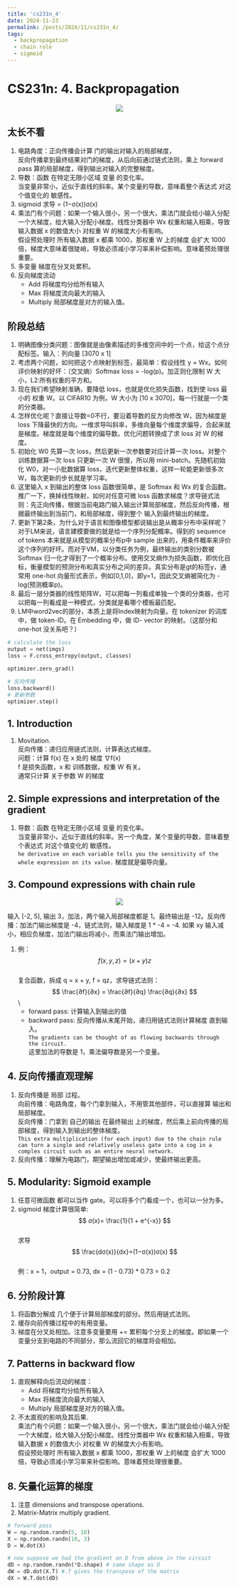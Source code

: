 ```yaml
---
title: 'cs231n_4'
date: 2024-11-23
permalink: /posts/2024/11/cs231n_4/
tags:
  - backpropagation
  - chain role
  - sigmoid
---
```


# CS231n: 4. Backpropagation

<div style="text-align: center;">
  <img src="/images/backward.png" style="width: auto; height: auto;">
</div>

## 太长不看
1. 电路角度：正向传播会计算 门的输出对输入的局部梯度，\
   反向传播拿到最终结果对门的梯度，从后向前通过链式法则，乘上 forward pass 算的局部梯度，得到输出对输入的完整梯度。
2. 导数：函数 在特定无限小区域 变量 的变化率。 \
   当变量非常小，近似于直线的斜率。某个变量的导数，意味着整个表达式 对这个值变化的 敏感性。
3. sigmoid 求导 = (1−σ(x))σ(x)
4. 乘法门有个问题：如果一个输入很小，另一个很大，乘法门就会给小输入分配一个大梯度，给大输入分配小梯度。线性分类器中 Wx 权重和输入相乘，导致输入数据 x 的数值大小 对权重 W 的梯度大小有影响。 \
   假设预处理时 所有输入数据 x 都乘 1000，那权重 W 上的梯度 会扩大 1000 倍，梯度大意味着很陡峭，导致必须减小学习率来补偿影响。意味着预处理很重要。
5. 多变量 梯度在分叉处累积。
6. 反向梯度流动
   - Add 将梯度均分给所有输入
   - Max 将梯度流向最大的输入
   - Multiply 局部梯度是对方的输入值。

## 阶段总结
1. 明确图像分类问题：图像就是由像素描述的多维空间中的一个点，给这个点分配标签。输入：列向量 [3070 x 1]
2. 考虑两个问题，如何把这个点映射到标签，最简单：假设线性 y = Wx。如何评价映射的好坏：（交叉熵）Softmax loss = -log(p)。加正则化限制 W 大小，L2:所有权重的平方和。
3. 现在我们希望映射准确，要降低 loss，也就是优化损失函数，找到使 loss 最小的 权重 W。以 CIFAR10 为例，W 大小为 [10 x 3070]，每一行就是一个类的分类器。
4. 怎样优化呢？直接让导数=0不行，要沿着导数的反方向修改 W，因为梯度是 loss 下降最快的方向。一维求导叫斜率，多维向量每个维度求偏导，合起来就是梯度。梯度就是每个维度的偏导数。优化问题转换成了求 loss 对 W 的梯度。
5. 初始化 W0 先算一次 loss，然后更新一次参数要对应计算一次 loss。对整个训练数据算一次 loss 只更新一次 W 很慢，所以用 mini-batch。先随机初始化 W0，对一小批数据算 loss，迭代更新整体权重，这样一轮能更新很多次 W，每次更新的步长就是学习率。
6. 这里输入 x 到输出的整体 loss 函数很简单，是 Softmax 和 Wx 的复合函数。推广一下，换掉线性映射，如何对任意可微 loss 函数求梯度？求导链式法则：先正向传播，根据当前电路门输入输出计算局部梯度，然后反向传播，根据最终输出到当前门，和局部梯度，得到整个 输入到最终输出的梯度。
7. 更新下第2条，为什么对于语言和图像模型都说输出是从概率分布中采样呢？对于LM来说，语言建模要做的就是给一个序列分配概率。得到的 sequence of tokens 本来就是从模型的概率分布p中 sample 出来的，用条件概率来评价这个序列的好坏。而对于VM，以分类任务为例，最终输出的类别分数被 Softmax 归一化才得到了一个概率分布。使用交叉熵作为损失函数，即优化目标，衡量模型的预测分布和真实分布之间的差异。真实分布是gt的标签y，通常用 one-hot 向量形式表示，例如[0,1,0]，即y=1，因此交叉熵被简化为 -log(预测概率p)。
8. 最后一层分类器的线性矩阵W，可以把每一列看成单独一个类的分类器，也可以把每一列看成是一种模式，分类就是看哪个模板最匹配。
9. LM中word2vec的部分，本质上是将Index映射为向量。在 tokenizer 的词库中，做 token-ID。在 Embedding 中，做 ID- vector 的映射。（这部分和 one-hot 没关系吧？）


``` python
# calculate the loss
output = net(imgs)
loss = F.cross_entropy(output, classes)

optimizer.zero_grad()

# 反向传播
loss.backward()
# 更新参数
optimizer.step()
```

## 1. Introduction
1. Movitation. \
   反向传播：递归应用链式法则，计算表达式梯度。 \
   问题：计算 f(x) 在 x 处的 梯度 ∇f(x) \
   f 是损失函数，x 和 训练数据，权重 W 有关。 \
   通常只计算 关于参数 W 的梯度

## 2. Simple expressions and interpretation of the gradient
1. 导数：函数 在特定无限小区域 变量 的变化率。 \
   当变量非常小，近似于直线的斜率。另一个角度，某个变量的导数，意味着整个表达式 对这个值变化的 敏感性。\
   `he derivative on each variable tells you the sensitivity of the whole expression on its value.`
   梯度就是偏导向量。

## 3. Compound expressions with chain rule

<div style="text-align: center;">
  <img src="/images/chain.png" style="width: auto; height: auto;">
</div>

输入 [-2, 5], 输出 3，加法，两个输入局部梯度都是 1。最终输出是 -12。反向传播：加法门输出梯度是 -4，链式法则，输入梯度是 1 * -4 = -4. 如果 xy 输入减小，相应负梯度，加法门输出将减小，而乘法门输出增加。

1. 例：$$ f(x,y,z) = (x+y)z $$ \
   复合函数，拆成 q = x + y, f = qz，求导链式法则： \
   $$ \frac{∂f}{∂x} = \frac{∂f}{∂q} \frac{∂q}{∂x} $$ \
   - forward pass: 计算输入到输出的值
   - backward pass: 反向传播从末尾开始，递归用链式法则计算梯度 直到输入。 \
   `The gradients can be thought of as flowing backwards through the circuit.` \
   这里加法的导数是 1，乘法偏导数是另一个变量。

## 4. 反向传播直观理解
1. 反向传播是 局部 过程。 \
   向前传播：电路角度，每个门拿到输入，不用管其他部件，可以直接算 输出和局部梯度。\
   反向传播：门拿到 自己的输出 在最终输出 上的梯度，然后乘上前向传播的局部梯度，得到输入到输出的整体梯度。 \
   `This extra multiplication (for each input) due to the chain rule can turn a single and relatively useless gate into a cog in a complex circuit such as an entire neural network.`
2. 反向传播：理解为电路门，期望输出增加或减少，使最终输出更高。

## 5. Modularity: Sigmoid example
1. 任意可微函数 都可以当作 gate。可以将多个门看成一个，也可以一分为多。
2. sigmoid 梯度计算很简单: \
   $$ σ(x)= \frac{1}{1 + e^{-x}} $$ \
   求导 \
   $$ \frac{dσ(x)}{dx}=(1−σ(x))σ(x) $$ \
   例：x = 1，output = 0.73, dx = (1 - 0.73) * 0.73 = 0.2

## 6. 分阶段计算
1. 将函数分解成 几个便于计算局部梯度的部分。然后用链式法则。
2. 缓存向前传播过程中的有用变量。
3. 梯度在分叉处相加。注意多变量要用 += 累积每个分支上的梯度。即如果一个变量分支到电路的不同部分，那么流回它的梯度将会相加。
   
## 7. Patterns in backward flow
1. 直观解释向后流动的梯度：
   - Add 将梯度均分给所有输入
   - Max 将梯度流向最大的输入
   - Multiply 局部梯度是对方的输入值。
2. 不太直观的影响及其后果. \
   乘法门有个问题：如果一个输入很小，另一个很大，乘法门就会给小输入分配一个大梯度，给大输入分配小梯度。线性分类器中 Wx 权重和输入相乘，导致输入数据 x 的数值大小 对权重 W 的梯度大小有影响。 \
   假设预处理时 所有输入数据 x 都乘 1000，那权重 W 上的梯度 会扩大 1000 倍，导致必须减小学习率来补偿影响。意味着预处理很重要。

## 8. 矢量化运算的梯度
1. 注意 dimensions and transpose operations.
2. Matrix-Matrix multiply gradient.

``` python
# forward pass
W = np.random.randn(5, 10)
X = np.random.randn(10, 3)
D = W.dot(X)

# now suppose we had the gradient on D from above in the circuit
dD = np.random.randn(*D.shape) # same shape as D
dW = dD.dot(X.T) #.T gives the transpose of the matrix
dX = W.T.dot(dD)
```


